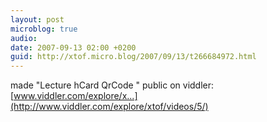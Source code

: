 ```yaml
---
layout: post
microblog: true
audio: 
date: 2007-09-13 02:00 +0200
guid: http://xtof.micro.blog/2007/09/13/t266684972.html
---
```

made "Lecture hCard QrCode " public on viddler: [www.viddler.com/explore/x...](http://www.viddler.com/explore/xtof/videos/5/)
